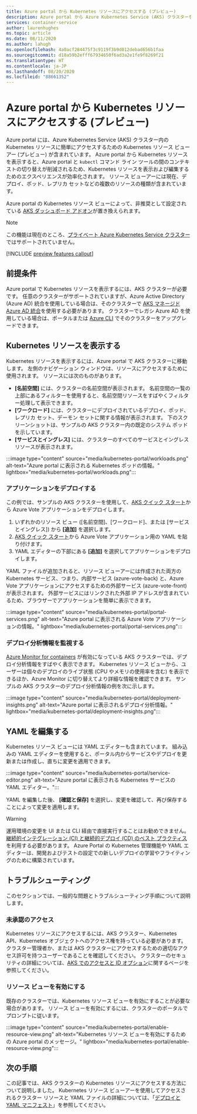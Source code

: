 ```yaml
---
title: Azure portal から Kubernetes リソースにアクセスする (プレビュー)
description: Azure portal から Azure Kubernetes Service (AKS) クラスターを管理するために Kubernetes リソースを操作する方法について説明します。
services: container-service
author: laurenhughes
ms.topic: article
ms.date: 08/11/2020
ms.author: lahugh
ms.openlocfilehash: 4a0acf284475f3c9119f3b9d012debad656b1faa
ms.sourcegitcommit: d18a59b2efff67934650f6ad3a2e1fe9f8269f21
ms.translationtype: HT
ms.contentlocale: ja-JP
ms.lasthandoff: 08/20/2020
ms.locfileid: "88661352"
---
```

# <a name="access-kubernetes-resources-from-the-azure-portal-preview"></a>Azure portal から Kubernetes リソースにアクセスする (プレビュー)

Azure portal には、Azure Kubernetes Service (AKS) クラスター内の Kubernetes リソースに簡単にアクセスするための Kubernetes リソース ビューアー (プレビュー) が含まれています。 Azure portal から Kubernetes リソースを表示すると、Azure portal と `kubectl` コマンド ライン ツールの間のコンテキストの切り替えが削減されるため、Kubernetes リソースを表示および編集するためのエクスペリエンスが効率化されます。 リソース ビューアーには現在、デプロイ、ポッド、レプリカ セットなどの複数のリソースの種類が含まれています。

Azure portal の Kubernetes リソース ビューによって、非推奨として設定されている [AKS ダッシュボード アドオン][kubernetes-dashboard]が置き換えられます。

>[!NOTE]
>この機能は現在のところ、[プライベート Azure Kubernetes Service クラスター](https://docs.microsoft.com/azure/aks/private-clusters)ではサポートされていません。

[!INCLUDE [preview features callout](./includes/preview/preview-callout.md)]

## <a name="prerequisites"></a>前提条件

Azure portal で Kubernetes リソースを表示するには、AKS クラスターが必要です。 任意のクラスターがサポートされていますが、Azure Active Directory (Azure AD) 統合を使用している場合は、そのクラスターで [AKS マネージド Azure AD 統合][aks-managed-aad]を使用する必要があります。 クラスターでレガシ Azure AD を使用している場合は、ポータルまたは [Azure CLI][cli-aad-upgrade] でそのクラスターをアップグレードできます。

## <a name="view-kubernetes-resources"></a>Kubernetes リソースを表示する

Kubernetes リソースを表示するには、Azure portal で AKS クラスターに移動します。 左側のナビゲーション ウィンドウは、リソースにアクセスするために使用されます。 リソースには次のものがあります。

- **[名前空間]** には、クラスターの名前空間が表示されます。 名前空間の一覧の上部にあるフィルターを使用すると、名前空間リソースをすばやくフィルター処理して表示できます。
- **[ワークロード]** には、クラスターにデプロイされているデプロイ、ポッド、レプリカ セット、デーモン セットに関する情報が表示されます。 下のスクリーンショットは、サンプルの AKS クラスター内の既定のシステム ポッドを示しています。
- **[サービスとイングレス]** には、クラスターのすべてのサービスとイングレス リソースが表示されます。

:::image type="content" source="media/kubernetes-portal/workloads.png" alt-text="Azure portal に表示される Kubernetes ポッドの情報。" lightbox="media/kubernetes-portal/workloads.png":::

### <a name="deploy-an-application"></a>アプリケーションをデプロイする

この例では、サンプルの AKS クラスターを使用して、[AKS クイック スタート][portal-quickstart]から Azure Vote アプリケーションをデプロイします。

1. いずれかのリソース ビュー ([名前空間]、[ワークロード]、または [サービスとイングレス]) から **[追加]** を選択します。
1. [AKS クイック スタート][portal-quickstart]から Azure Vote アプリケーション用の YAML を貼り付けます。
1. YAML エディターの下部にある **[追加]** を選択してアプリケーションをデプロイします。 

YAML ファイルが追加されると、リソース ビューアーには作成された両方の Kubernetes サービス、つまり、内部サービス (azure-vote-back) と、Azure Vote アプリケーションにアクセスするための外部サービス (azure-vote-front) が表示されます。 外部サービスにはリンクされた外部 IP アドレスが含まれているため、ブラウザーでアプリケーションを簡単に表示できます。

:::image type="content" source="media/kubernetes-portal/portal-services.png" alt-text="Azure portal に表示される Azure Vote アプリケーションの情報。" lightbox="media/kubernetes-portal/portal-services.png":::

### <a name="monitor-deployment-insights"></a>デプロイ分析情報を監視する

[Azure Monitor for containers][enable-monitor] が有効になっている AKS クラスターでは、デプロイ分析情報をすばやく表示できます。 Kubernetes リソース ビューから、ユーザーは個々のデプロイのライブ状態 (CPU やメモリの使用率を含む) を表示できるほか、Azure Monitor に切り替えてより詳細な情報を確認できます。 サンプルの AKS クラスターのデプロイ分析情報の例を次に示します。

:::image type="content" source="media/kubernetes-portal/deployment-insights.png" alt-text="Azure portal に表示されるデプロイ分析情報。" lightbox="media/kubernetes-portal/deployment-insights.png":::

## <a name="edit-yaml"></a>YAML を編集する

Kubernetes リソース ビューには YAML エディターも含まれています。 組み込みの YAML エディターを使用すると、ポータル内からサービスやデプロイを更新または作成し、直ちに変更を適用できます。

:::image type="content" source="media/kubernetes-portal/service-editor.png" alt-text="Azure portal に表示される Kubernetes サービスの YAML エディター。":::

YAML を編集した後、 **[確認と保存]** を選択し、変更を確認して、再び保存することによって変更を適用します。

>[!WARNING]
> 運用環境の変更を UI または CLI 経由で直接実行することはお勧めできません。[継続的インテグレーション (CI) と継続的デプロイ (CD) のベスト プラクティス](kubernetes-action.md)を利用する必要があります。 Azure Portal の Kubernetes 管理機能や YAML エディターは、開発およびテストの設定での新しいデプロイの学習やフライティングのために構築されています。

## <a name="troubleshooting"></a>トラブルシューティング

このセクションでは、一般的な問題とトラブルシューティング手順について説明します。

### <a name="unauthorized-access"></a>未承認のアクセス

Kubernetes リソースにアクセスするには、AKS クラスター、Kubernetes API、Kubernetes オブジェクトへのアクセス権を持っている必要があります。 クラスター管理者か、または AKS クラスターにアクセスするための適切なアクセス許可を持つユーザーであることを確認してください。 クラスターのセキュリティの詳細については、[AKS でのアクセスと ID オプション][concepts-identity]に関するページを参照してください。

### <a name="enable-resource-view"></a>リソース ビューを有効にする

既存のクラスターでは、Kubernetes リソース ビューを有効にすることが必要な場合があります。 リソース ビューを有効にするには、クラスターのポータルでプロンプトに従います。

:::image type="content" source="media/kubernetes-portal/enable-resource-view.png" alt-text="Kubernetes リソース ビューを有効にするための Azure portal のメッセージ。" lightbox="media/kubernetes-portal/enable-resource-view.png":::

## <a name="next-steps"></a>次の手順

この記事では、AKS クラスターの Kubernetes リソースにアクセスする方法について説明しました。 Kubernetes リソース ビューアーを使用してアクセスされるクラスター リソースと YAML ファイルの詳細については、「[デプロイと YAML マニフェスト][deployments]」を参照してください。

<!-- LINKS - internal -->
[kubernetes-dashboard]: kubernetes-dashboard.md
[concepts-identity]: concepts-identity.md
[portal-quickstart]: kubernetes-walkthrough-portal.md#run-the-application
[deployments]: concepts-clusters-workloads.md#deployments-and-yaml-manifests
[aks-managed-aad]: managed-aad.md
[cli-aad-upgrade]: managed-aad.md#upgrading-to-aks-managed-azure-ad-integration
[enable-monitor]: ../azure-monitor/insights/container-insights-enable-existing-clusters.md
